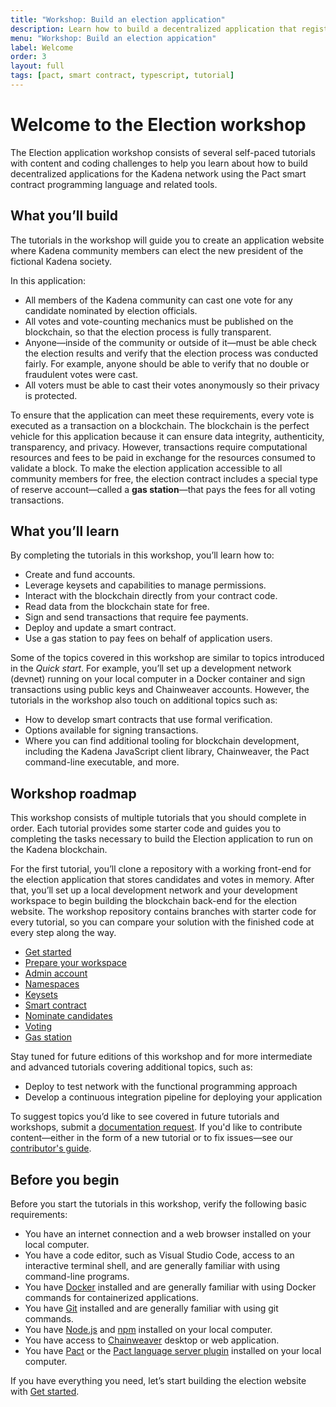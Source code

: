 ```yaml
---
title: "Workshop: Build an election application"
description: Learn how to build a decentralized application that registers votes on the Kadena blockchain.
menu: "Workshop: Build an election appication"
label: Welcome
order: 3
layout: full
tags: [pact, smart contract, typescript, tutorial]
---
```


# Welcome to the Election workshop

The Election application workshop consists of several self-paced tutorials with content and coding challenges to help you learn about how to build decentralized applications for the Kadena network using the Pact smart contract programming language and related tools.

## What you’ll build

The tutorials in the workshop will guide you to create an application website where Kadena community members can elect the new president of the fictional Kadena society.

In this application:

- All members of the Kadena community can cast one vote for any candidate nominated by election officials. 
- All votes and vote-counting mechanics must be published on the blockchain, so that the election process is fully transparent. 
- Anyone—inside of the community or outside of it—must be able check the election results and verify that the election process was conducted fairly.
  For example, anyone should be able to verify that no double or fraudulent votes were cast.
- All voters must be able to cast their votes anonymously so their privacy is protected.

To ensure that the application can meet these requirements, every vote is executed as a transaction on a blockchain. 
The blockchain is the perfect vehicle for this application because it can ensure data integrity, authenticity, transparency, and privacy. 
However, transactions require computational resources and fees to be paid in exchange for the resources consumed to validate a block.
To make the election application accessible to all community members for free, the election contract includes a special type of reserve account—called a **gas station**—that pays the fees for all voting transactions.

## What you’ll learn

By completing the tutorials in this workshop, you’ll learn how to:

- Create and fund accounts.
- Leverage keysets and capabilities to manage permissions.
- Interact with the blockchain directly from your contract code.
- Read data from the blockchain state for free.
- Sign and send transactions that require fee payments.
- Deploy and update a smart contract.
- Use a gas station to pay fees on behalf of application users.

Some of the topics covered in this workshop are similar to topics introduced in the _Quick start_.
For example, you’ll set up a development network (devnet) running on your local computer in a Docker container and sign transactions using public keys and Chainweaver accounts.
However, the tutorials in the workshop also touch on additional topics such as:

- How to develop smart contracts that use formal verification.
- Options available for signing transactions.
- Where you can find additional tooling for blockchain development, including the Kadena JavaScript client library, Chainweaver, the Pact command-line executable, and more.

## Workshop roadmap

This workshop consists of multiple tutorials that you should complete in order. 
Each tutorial provides some starter code and guides you to completing the tasks necessary to build the Election application to run on the Kadena blockchain.

For the first tutorial, you’ll clone a repository with a working front-end for the election application that stores candidates and votes in memory. 
After that, you’ll set up a local development network and your development workspace to begin building the blockchain back-end for the election website. 
The workshop repository contains branches with starter code for every tutorial, so you can compare your solution with the finished code at every step along the way. 

 * [Get started](/build/guides/election-dapp-tutorial/01-getting-started)
 * [Prepare your workspace](/build/guides/election-dapp-tutorial/02-running-devnet)
 * [Admin account](/build/guides/election-dapp-tutorial/03-admin-account)
 * [Namespaces](/build/guides/election-dapp-tutorial/04-namespaces)
 * [Keysets](/build/guides/election-dapp-tutorial/05-keysets)
 * [Smart contract](/build/guides/election-dapp-tutorial/06-smart-contract)
 * [Nominate candidates](/build/guides/election-dapp-tutorial/07-nominate-candidates)
 * [Voting](/build/guides/election-dapp-tutorial/08-voting)
 * [Gas station](/build/guides/election-dapp-tutorial/09-gas-station)

Stay tuned for future editions of this workshop and for more intermediate and advanced tutorials  covering additional topics, such as:

 * Deploy to test network with the functional programming approach
 * Develop a continuous integration pipeline for deploying your application

To suggest topics you’d like to see covered in future tutorials and workshops, submit a [documentation request]().
If you'd like to contribute content—either in the form of a new tutorial or to fix issues—see our [contributor's guide]().

## Before you begin

Before you start the tutorials in this workshop, verify the following basic requirements:

- You have an internet connection and a web browser installed on your local computer.
- You have a code editor, such as Visual Studio Code, access to an interactive terminal shell, and are generally familiar with using command-line programs.
- You have [Docker](https://docs.docker.com/get-docker/) installed and are generally familiar with using Docker commands for containerized applications.
- You have [Git](https://git-scm.com/downloads) installed and are generally familiar with using git commands.
- You have [Node.js](https://nodejs.dev/en/learn/how-to-install-nodejs/)  and [npm](https://docs.npmjs.com/downloading-and-installing-node-js-and-npm) installed on your local computer.
- You have access to [Chainweaver](https://github.com/kadena-io/chainweaver/releases) desktop or web application.
- You have [Pact](https://github.com/kadena-io/pact#installing-pact) or the [Pact language server plugin](https://github.com/kadena-io/pact-lsp/releases) installed on your local computer.

If you have everything you need, let’s start building the election website with [Get started](/build/guides/election-dapp-tutorial/01-getting-started). 
